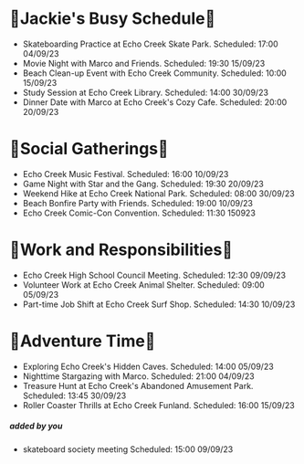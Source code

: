 # 💙Jackie's Busy Schedule💙
- Skateboarding Practice at Echo Creek Skate Park. Scheduled: 17:00 04/09/23
- Movie Night with Marco and Friends. Scheduled: 19:30 15/09/23
- Beach Clean-up Event with Echo Creek Community. Scheduled: 10:00 15/09/23
- Study Session at Echo Creek Library. Scheduled: 14:00 30/09/23
- Dinner Date with Marco at Echo Creek's Cozy Cafe. Scheduled: 20:00 20/09/23

# 💙Social Gatherings💙
- Echo Creek Music Festival. Scheduled: 16:00 10/09/23
- Game Night with Star and the Gang. Scheduled: 19:30 20/09/23
- Weekend Hike at Echo Creek National Park. Scheduled: 08:00 30/09/23
- Beach Bonfire Party with Friends. Scheduled: 19:00 10/09/23
- Echo Creek Comic-Con Convention. Scheduled: 11:30 150923

# 💙Work and Responsibilities💙
- Echo Creek High School Council Meeting. Scheduled: 12:30 09/09/23
- Volunteer Work at Echo Creek Animal Shelter. Scheduled: 09:00 05/09/23
- Part-time Job Shift at Echo Creek Surf Shop. Scheduled: 14:30 10/09/23

# 💙Adventure Time💙
- Exploring Echo Creek's Hidden Caves. Scheduled: 14:00 05/09/23
- Nighttime Stargazing with Marco. Scheduled: 21:00 04/09/23
- Treasure Hunt at Echo Creek's Abandoned Amusement Park. Scheduled: 13:45 30/09/23
- Roller Coaster Thrills at Echo Creek Funland. Scheduled: 16:00 15/09/23

##### added by you
- skateboard society meeting Scheduled: 15:00 09/09/23
